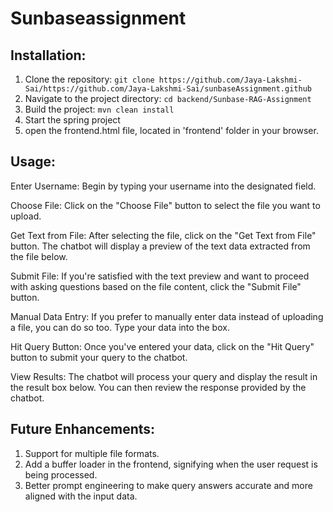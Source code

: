 # Sunbaseassignment
## Installation:

1. Clone the repository: `git clone https://github.com/Jaya-Lakshmi-Sai/https://github.com/Jaya-Lakshmi-Sai/sunbaseAssignment.github`
2. Navigate to the project directory: `cd backend/Sunbase-RAG-Assignment`
3. Build the project: `mvn clean install`
4. Start the spring project
5. open the frontend.html file, located in 'frontend' folder in your browser.


## Usage:
Enter Username: Begin by typing your username into the designated field.

Choose File: Click on the "Choose File" button to select the file you want to upload.

Get Text from File: After selecting the file, click on the "Get Text from File" button. The chatbot will display a preview of the text data extracted from the file below.

Submit File: If you're satisfied with the text preview and want to proceed with asking questions based on the file content, click the "Submit File" button.

Manual Data Entry: If you prefer to manually enter data instead of uploading a file, you can do so too. Type your data into the box.

Hit Query Button: Once you've entered your data, click on the "Hit Query" button to submit your query to the chatbot.

View Results: The chatbot will process your query and display the result in the result box below. You can then review the response provided by the chatbot.

## Future Enhancements:
1. Support for multiple file formats.
2. Add a buffer loader in the frontend, signifying when the user request is being processed.
3. Better prompt engineering to make query answers accurate and more aligned with the input data.
